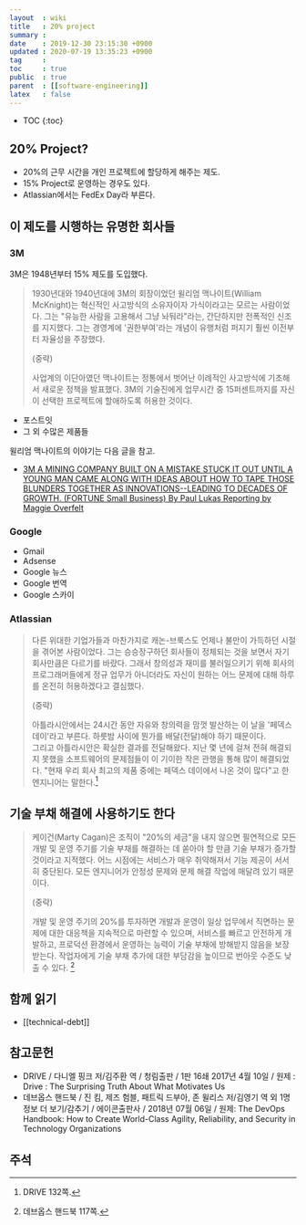 ```yaml
---
layout  : wiki
title   : 20% project
summary : 
date    : 2019-12-30 23:15:30 +0900
updated : 2020-07-19 13:35:23 +0900
tag     : 
toc     : true
public  : true
parent  : [[software-engineering]]
latex   : false
---
```

* TOC
{:toc}

## 20% Project?

* 20%의 근무 시간을 개인 프로젝트에 할당하게 해주는 제도.
* 15% Project로 운영하는 경우도 있다.
* Atlassian에서는 FedEx Day라 부른다.

## 이 제도를 시행하는 유명한 회사들

### 3M

3M은 1948년부터 15% 제도를 도입했다.

> 1930년대와 1940년대에 3M의 회장이었던 윌리엄 맥나이트(William McKnight)는 혁신적인 사고방식의 소유자이자 가식이라고는 모르는 사람이었다.
그는 "유능한 사람을 고용해서 그냥 놔둬라"라는, 간단하지만 전폭적인 신조를 지지했다.
그는 경영계에 '권한부여'라는 개념이 유행처럼 퍼지기 훨씬 이전부터 자율성을 주장했다.
>
> (중략)
>
> 사업계의 이단아였던 맥나이트는 정통에서 벗어난 이례적인 사고방식에 기초해서 새로운 정책을 발표했다.
3M의 기술진에게 업무시간 중 15퍼센트까지를 자신이 선택한 프로젝트에 할애하도록 허용한 것이다.

* 포스트잇
* 그 외 수많은 제품들

윌리엄 맥나이트의 이야기는 다음 글을 참고.

- [3M A MINING COMPANY BUILT ON A MISTAKE STUCK IT OUT UNTIL A YOUNG MAN CAME ALONG WITH IDEAS ABOUT HOW TO TAPE THOSE BLUNDERS TOGETHER AS INNOVATIONS--LEADING TO DECADES OF GROWTH. (FORTUNE Small Business) By Paul Lukas Reporting by Maggie Overfelt]( https://money.cnn.com/magazines/fsb/fsb_archive/2003/04/01/341016/ )

### Google

* Gmail
* Adsense
* Google 뉴스
* Google 번역
* Google 스카이

### Atlassian

> 다른 위대한 기업가들과 마찬가지로 캐논-브룩스도 언제나 불만이 가득하던 시절을 겪어본 사람이었다.
그는 승승장구하던 회사들이 정체되는 것을 보면서 자기 회사만큼은 다르기를 바랐다.
그래서 창의성과 재미를 불러일으키기 위해 회사의 프로그래머들에게 정규 업무가 아니더라도 자신이 원하는 어느 문제에 대해 하루를 온전히 허용하겠다고 결심했다.
>
> (중략)
>
> 아틀라시안에서는 24시간 동안 자유와 창의력을 맘껏 발산하는 이 날을 '페덱스 데이'라고 부른다.
하룻밤 사이에 뭔가를 배달(전달)해야 하기 때문이다.  
그리고 아틀라시안은 확실한 결과를 전달해왔다.
지난 몇 년에 걸쳐 전혀 해결되지 못했을 소프트웨어의 문제점들이 이 기이한 작은 관행을 통해 많이 해결되었다.
"현재 우리 회사 최고의 제품 중에는 페덱스 데이에서 나온 것이 많다"고 한 엔지니어는 말한다.[^drive-fedex]

## 기술 부채 해결에 사용하기도 한다

> 케이건(Marty Cagan)은 조직이 "20%의 세금"을 내지 않으면 필연적으로 모든 개발 및 운영 주기를 기술 부채를 해결하는 데 쏟아야 할 만큼 기술 부채가 증가할 것이라고 지적했다. 어느 시점에는 서비스가 매우 취약해져서 기능 제공이 서서히 중단된다. 모든 엔지니어가 안정성 문제와 문제 해결 작업에 매달려 있기 때문이다.
>
> (중략)
>
> 개발 및 운영 주기의 20%를 투자하면 개발과 운영이 일상 업무에서 직면하는 문제에 대한 대응책을 지속적으로 마련할 수 있으며, 서비스를 빠르고 안전하게 개발하고, 프로덕션 환경에서 운영하는 능력이 기술 부채에 방해받지 않음을 보장받는다. 작업자에게 기술 부채 추가에 대한 부담감을 높이므로 번아웃 수준도 낮출 수 있다.
[^handbook-117]


## 함께 읽기

* [[technical-debt]]

## 참고문헌

* DRIVE / 다니엘 핑크 저/김주환 역 / 청림출판 / 1판 16쇄 2017년 4월 10일 / 원제 : Drive : The Surprising Truth About What Motivates Us
* 데브옵스 핸드북 / 진 킴, 제즈 험블, 패트릭 드부아, 존 윌리스 저/김영기 역 외 1명 정보 더 보기/감추기 / 에이콘출판사 / 2018년 07월 06일 / 원제: The DevOps Handbook: How to Create World-Class Agility, Reliability, and Security in Technology Organizations

## 주석

[^drive-fedex]: DRIVE 132쪽.
[^drive-3m]: DRIVE 133쪽.

[fedex-day]: http://www.ideachampions.com/weblogs/archives/2011/12/atlassian_is_a.shtml
[atlassian-experiment]: https://www.atlassian.com/blog/archives/20_time_experiment
[^handbook-117]: 데브옵스 핸드북 117쪽.

